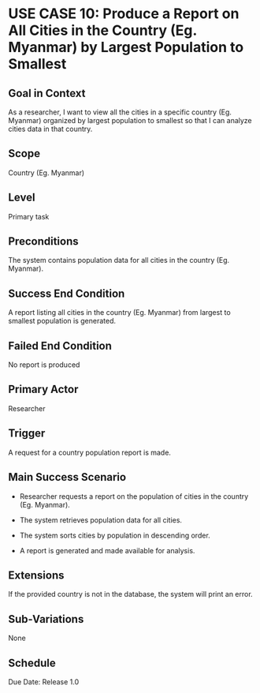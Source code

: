 # USE CASE 10: Produce a Report on All Cities in the Country (Eg. Myanmar) by Largest Population to Smallest

## Goal in Context

As a researcher, I want to view all the cities in a specific country (Eg. Myanmar) organized by largest population to smallest so that I can analyze cities data in that country.

## Scope

Country (Eg. Myanmar)

## Level

Primary task

## Preconditions

The system contains population data for all cities in the country (Eg. Myanmar).

## Success End Condition

A report listing all cities in the country (Eg. Myanmar) from largest to smallest population is generated.

## Failed End Condition

No report is produced

## Primary Actor

Researcher

## Trigger

A request for a country population report is made.

## Main Success Scenario

- Researcher requests a report on the population of cities in the country (Eg. Myanmar).

- The system retrieves population data for all cities.

- The system sorts cities by population in descending order.

- A report is generated and made available for analysis.

## Extensions

If the provided country is not in the database, the system will print an error.

## Sub-Variations

None

## Schedule

Due Date: Release 1.0
